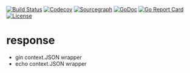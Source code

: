 [![Build Status](http://img.shields.io/travis/BUGLAN/response.svg?style=flat-square)](https://travis-ci.org/BUGLAN/response)
[![Codecov](https://img.shields.io/codecov/c/github/BUGLAN/response.svg?style=flat-square)](https://codecov.io/gh/BUGLAN/response)
[![Sourcegraph](https://sourcegraph.com/github.com/BUGLAN/response/-/badge.svg?style=flat-square)](https://sourcegraph.com/github.com/BUGLAN/response?badge)
[![GoDoc](http://img.shields.io/badge/go-documentation-blue.svg?style=flat-square)](http://godoc.org/github.com/BUGLAN/response)
[![Go Report Card](https://goreportcard.com/badge/github.com/BUGLAN/response?style=flat-square)](https://goreportcard.com/report/github.com/BUGLAN/response)
[![License](http://img.shields.io/badge/license-mit-blue.svg?style=flat-square)](https://raw.githubusercontent.com/BUGLAN/response/master/LICENSE)

# response

* gin context.JSON wrapper
* echo context.JSON wrapper
